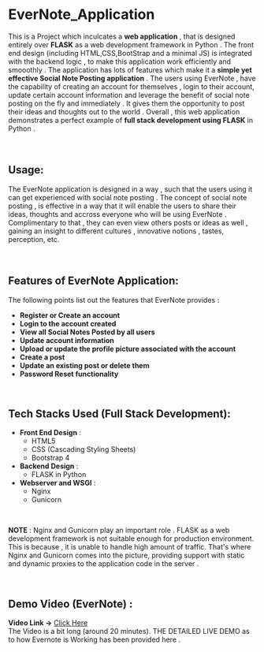 # EverNote_Application
This is a Project which inculcates a **web application** , that is designed entirely over **FLASK** as a web development framework in Python . The front end design (including HTML,CSS,BootStrap and a minimal JS) is integrated with the backend logic , to make this application work efficiently and smooothly . The application has lots of features which make it a **simple yet effective Social Note Posting application** . The users using EverNote , have the capability of creating an account for themselves , login to their account, update certain account information and leverage the benefit of social note posting on the fly and immediately . It gives them the opportunity to post their ideas and thoughts out to the world . Overall , this web application demonstrates a perfect example of **full stack development using FLASK** in Python . <br /><br /><br />


## Usage: 
The EverNote application is designed in a way , such that the  users using it can get experienced with social note posting . The concept of social note posting , is effective in a way that it will enable the users to share their ideas, thoughts and  accross everyone who will be using EverNote . Complimentary to that , they can even view others posts or ideas 
as well , gaining an insight to different cultures , innovative notions , tastes, perception, etc. 
<br /><br /><br />

## Features of EverNote Application: 
The following points list out the features that EverNote provides : 

- **Register or Create an account** 
- **Login to the account created**
- **View all Social Notes Posted by all users**
- **Update account information**
- **Upload or update the profile picture associated with the account**
- **Create a post**
- **Update an existing post or delete them**
- **Password Reset functionality**

<br />

## Tech Stacks Used (Full Stack Development):
- **Front End Design** :
     + HTML5
     + CSS (Cascading Styling Sheets)
     + Bootstrap 4 
- **Backend Design** :
     + FLASK in Python
- **Webserver and WSGI** :
     + Nginx 
     + Gunicorn
<br />

**NOTE** : Nginx and Gunicorn play an important role . FLASK as a web development framework is not suitable enough for production environment. 
This is because , it is unable to handle high amount of traffic. That's where Nginx and Gunicorn comes into the picture,  providing support with static and dynamic proxies to the application code in the server . 

<br />

## Demo Video (EverNote) :
**Video Link ->** [Click Here](https://drive.google.com/file/d/1K1DfxVGcP4LSQu9EFgW-t9HJiz9QpY3p/view?usp=sharing)
<br />
The Video is a bit long (around 20 minutes). THE DETAILED LIVE DEMO as to how Evernote is Working has been provided here .
